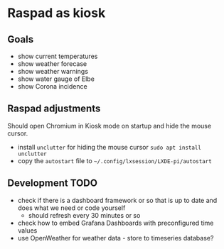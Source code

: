 # Raspad as kiosk

## Goals
- show current temperatures
- show weather forecase
- show weather warnings
- show water gauge of Elbe
- show Corona incidence

## Raspad adjustments
Should open Chromium in Kiosk mode on startup and hide the mouse cursor.

- install `unclutter` for hiding the mouse cursor `sudo apt install unclutter`
- copy the `autostart` file to `~/.config/lxsession/LXDE-pi/autostart`

## Development TODO
- check if there is a dashboard framework or so that is up to date and does what we need or code yourself
  - should refresh every 30 minutes or so
- check how to embed Grafana Dashboards with preconfigured time values
- use OpenWeather for weather data - store to timeseries database?
